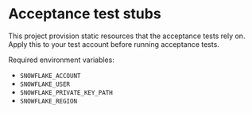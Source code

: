 # Acceptance test stubs

This project provision static resources that the acceptance tests rely on.
Apply this to your test account before running acceptance tests.

Required environment variables:
- `SNOWFLAKE_ACCOUNT`
- `SNOWFLAKE_USER`
- `SNOWFLAKE_PRIVATE_KEY_PATH`
- `SNOWFLAKE_REGION`
